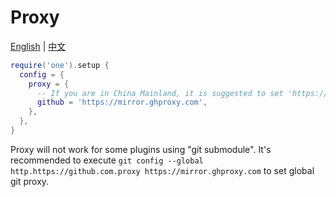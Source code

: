 # Proxy

[English](./proxy.md) | [中文](./proxy.zh.md)

```lua
require('one').setup {
  config = {
    proxy = {
      -- If you are in China Mainland, it is suggested to set 'https://mirror.ghproxy.com'. Otherwise, remove this option.
      github = 'https://mirror.ghproxy.com',
    },
  },
}
```

Proxy will not work for some plugins using "git submodule". It's recommended to execute `git config --global http.https://github.com.proxy https://mirror.ghproxy.com` to set global git proxy.

